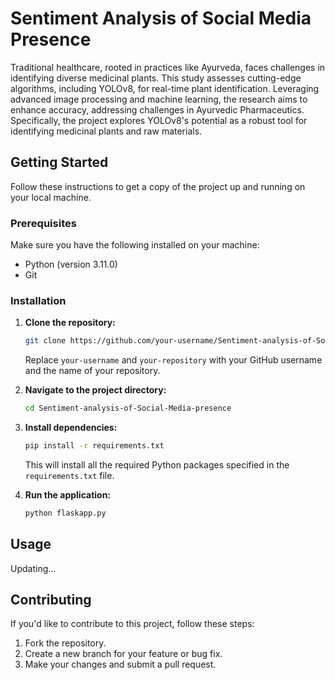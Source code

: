 # Sentiment Analysis of Social Media Presence

Traditional healthcare, rooted in practices like Ayurveda, faces challenges in identifying diverse medicinal plants. This study assesses cutting-edge algorithms, including YOLOv8, for real-time plant identification. Leveraging advanced image processing and machine learning, the research aims to enhance accuracy, addressing challenges in Ayurvedic Pharmaceutics. Specifically, the project explores YOLOv8's potential as a robust tool for identifying medicinal plants and raw materials. 

## Getting Started

Follow these instructions to get a copy of the project up and running on your local machine.

### Prerequisites

Make sure you have the following installed on your machine:

- Python (version 3.11.0)
- Git

### Installation

1. **Clone the repository:**

   ```bash
   git clone https://github.com/your-username/Sentiment-analysis-of-Social-Media-presence.git
   ```

   Replace `your-username` and `your-repository` with your GitHub username and the name of your repository.

2. **Navigate to the project directory:**

   ```bash
   cd Sentiment-analysis-of-Social-Media-presence
   ```

3. **Install dependencies:**

   ```bash
   pip install -r requirements.txt
   ```

   This will install all the required Python packages specified in the `requirements.txt` file.

4. **Run the application:**

   ```bash
   python flaskapp.py
   ```

## Usage

Updating...

## Contributing

If you'd like to contribute to this project, follow these steps:

1. Fork the repository.
2. Create a new branch for your feature or bug fix.
3. Make your changes and submit a pull request.
